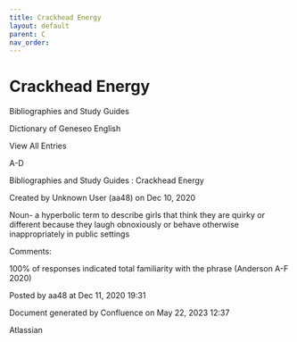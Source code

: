 ```yaml
---
title: Crackhead Energy
layout: default
parent: C
nav_order:
---
```


# Crackhead Energy

Bibliographies and Study Guides

Dictionary of Geneseo English

View All Entries

A-D

Bibliographies and Study Guides : Crackhead Energy

Created by  Unknown User (aa48) on Dec 10, 2020

Noun- a hyperbolic term to describe girls that think they are quirky or different because they laugh obnoxiously or behave otherwise inappropriately in public settings

Comments:

100% of responses indicated total familiarity with the phrase (Anderson A-F 2020)

Posted by aa48 at Dec 11, 2020 19:31

Document generated by Confluence on May 22, 2023 12:37

Atlassian
